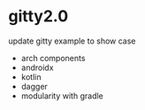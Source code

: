 # gitty2.0

update gitty example to show case
  - arch components
  - androidx
  - kotlin
  - dagger
  - modularity with gradle
  

